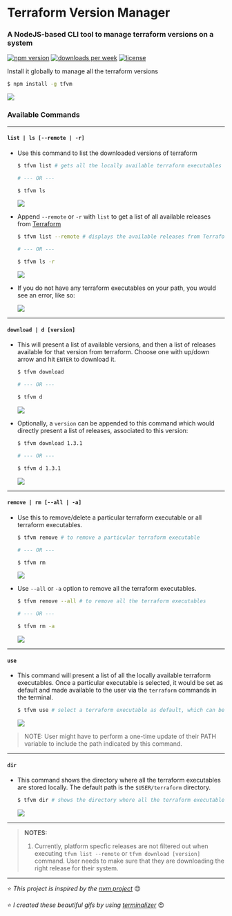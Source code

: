 # Terraform Version Manager

### A NodeJS-based CLI tool to manage terraform versions on a system

[![npm version](https://img.shields.io/npm/v/tfvm?color=blue&label=version&style=flat-square)](https://www.npmjs.com/package/tfvm) [![downloads per week](https://img.shields.io/npm/dw/tfvm)](https://www.npmjs.com/package/tfvm) [![license](https://img.shields.io/npm/l/tfvm?color=lightblue)](https://www.npmjs.com/package/tfvm)

Install it globally to manage all the terraform versions

```sh
$ npm install -g tfvm
```

![](https://github.com/anindya-dey/tfvm/blob/main/assets/gifs/default.gif)

### Available Commands

---

#### `list | ls [--remote | -r]`

- Use this command to list the downloaded versions of terraform

  ```sh
  $ tfvm list # gets all the locally available terraform executables

  # --- OR ---

  $ tfvm ls
  ```

  ![](https://github.com/anindya-dey/tfvm/blob/main/assets/gifs/ls.gif)

- Append `--remote` or `-r` with `list` to get a list of all available releases from [Terraform](https://releases.hashicorp.com/terraform)

  ```sh
  $ tfvm list --remote # displays the available releases from Terraform's website

  # --- OR ---

  $ tfvm ls -r
  ```

  ![](https://github.com/anindya-dey/tfvm/blob/main/assets/gifs/ls-remote.gif)

- If you do not have any terraform executables on your path, you would see an error, like so:

  ![](https://github.com/anindya-dey/tfvm/blob/main/assets/gifs/ls-when-empty.gif)

---

#### `download | d [version]`

- This will present a list of available versions, and then a list of releases available for that version from terraform. Choose one with up/down arrow and hit `ENTER` to download it.

  ```sh
  $ tfvm download

  # --- OR ---

  $ tfvm d
  ```

  ![](https://github.com/anindya-dey/tfvm/blob/main/assets/gifs/download.gif)

- Optionally, a `version` can be appended to this command which would directly present a list of releases, associated to this version:

  ```sh
  $ tfvm download 1.3.1

  # --- OR ---

  $ tfvm d 1.3.1
  ```

  ![](https://github.com/anindya-dey/tfvm/blob/main/assets/gifs/download-version.gif)

---

#### `remove | rm [--all | -a]`

- Use this to remove/delete a particular terraform executable or all terraform executables.

  ```sh
  $ tfvm remove # to remove a particular terraform executable

  # --- OR ---

  $ tfvm rm
  ```

  ![](https://github.com/anindya-dey/tfvm/blob/main/assets/gifs/remove.gif)

- Use `--all` or `-a` option to remove all the terraform executables.

  ```sh
  $ tfvm remove --all # to remove all the terraform executables

  # --- OR ---

  $ tfvm rm -a
  ```

  ![](https://github.com/anindya-dey/tfvm/blob/main/assets/gifs/remove-all.gif)

---

#### `use`

- This command will present a list of all the locally available terraform executables. Once a particular executable is selected, it would be set as default and made available to the user via the `terraform` commands in the terminal.

  ```sh
  $ tfvm use # select a terraform executable as default, which can be used via 'terraform' command
  ```

  ![](https://github.com/anindya-dey/tfvm/blob/main/assets/gifs/use.gif)

> NOTE: User might have to perform a one-time update of their PATH variable to include the path indicated by this command.

---

#### `dir`

- This command shows the directory where all the terraform executables are stored locally. The default path is the `$USER/terraform` directory.

  ```sh
  $ tfvm dir # shows the directory where all the terraform executables are stored
  ```

  ![](https://github.com/anindya-dey/tfvm/blob/main/assets/gifs/dir.gif)

---

> **NOTES:**
>
> 1. Currently, platform specfic releases are not filtered out when executing `tfvm list --remote` or `tfvm download [version]` command. User needs to make sure that they are downloading the right release for their system.

---


⭐ _This project is inspired by the [nvm project](https://github.com/nvm-sh/nvm)_ 😍

⭐ _I created these beautiful gifs by using [terminalizer](https://www.npmjs.com/package/terminalizer)_ 😍
